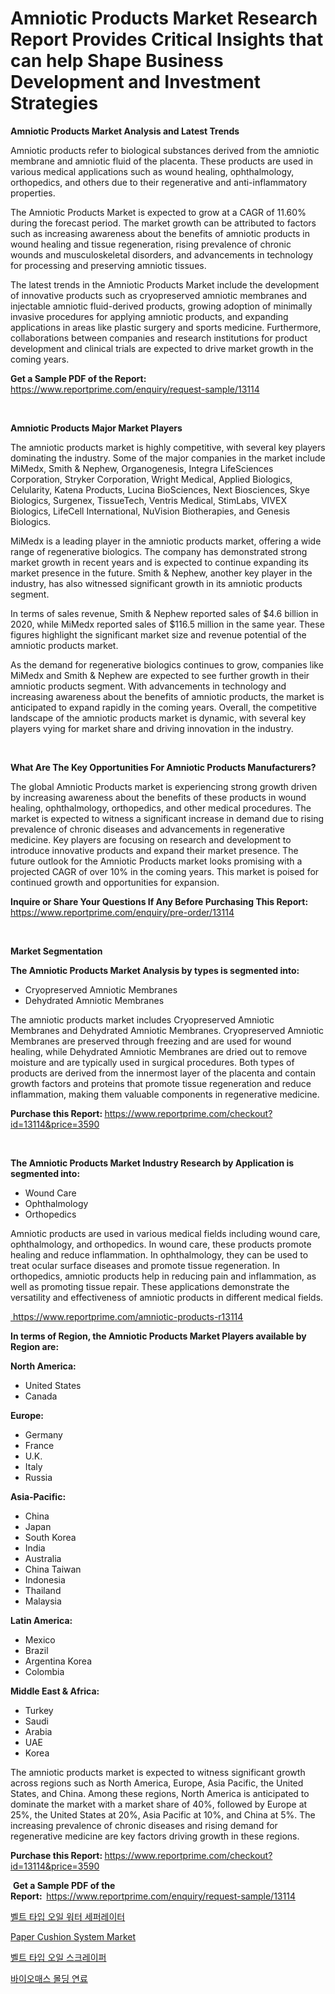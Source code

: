 <p><h1>Amniotic Products Market Research Report Provides Critical Insights that can help Shape Business Development and Investment Strategies</h1></p><p><strong>Amniotic Products Market Analysis and Latest Trends</strong></p>
<p><p>Amniotic products refer to biological substances derived from the amniotic membrane and amniotic fluid of the placenta. These products are used in various medical applications such as wound healing, ophthalmology, orthopedics, and others due to their regenerative and anti-inflammatory properties.</p><p>The Amniotic Products Market is expected to grow at a CAGR of 11.60% during the forecast period. The market growth can be attributed to factors such as increasing awareness about the benefits of amniotic products in wound healing and tissue regeneration, rising prevalence of chronic wounds and musculoskeletal disorders, and advancements in technology for processing and preserving amniotic tissues.</p><p>The latest trends in the Amniotic Products Market include the development of innovative products such as cryopreserved amniotic membranes and injectable amniotic fluid-derived products, growing adoption of minimally invasive procedures for applying amniotic products, and expanding applications in areas like plastic surgery and sports medicine. Furthermore, collaborations between companies and research institutions for product development and clinical trials are expected to drive market growth in the coming years.</p></p>
<p><strong>Get a Sample PDF of the Report:&nbsp;</strong> <a href="https://www.reportprime.com/enquiry/request-sample/13114">https://www.reportprime.com/enquiry/request-sample/13114</a></p>
<p>&nbsp;</p>
<p><strong>Amniotic Products Major Market Players</strong></p>
<p><p>The amniotic products market is highly competitive, with several key players dominating the industry. Some of the major companies in the market include MiMedx, Smith & Nephew, Organogenesis, Integra LifeSciences Corporation, Stryker Corporation, Wright Medical, Applied Biologics, Celularity, Katena Products, Lucina BioSciences, Next Biosciences, Skye Biologics, Surgenex, TissueTech, Ventris Medical, StimLabs, VIVEX Biologics, LifeCell International, NuVision Biotherapies, and Genesis Biologics.</p><p>MiMedx is a leading player in the amniotic products market, offering a wide range of regenerative biologics. The company has demonstrated strong market growth in recent years and is expected to continue expanding its market presence in the future. Smith & Nephew, another key player in the industry, has also witnessed significant growth in its amniotic products segment.</p><p>In terms of sales revenue, Smith & Nephew reported sales of $4.6 billion in 2020, while MiMedx reported sales of $116.5 million in the same year. These figures highlight the significant market size and revenue potential of the amniotic products market.</p><p>As the demand for regenerative biologics continues to grow, companies like MiMedx and Smith & Nephew are expected to see further growth in their amniotic products segment. With advancements in technology and increasing awareness about the benefits of amniotic products, the market is anticipated to expand rapidly in the coming years. Overall, the competitive landscape of the amniotic products market is dynamic, with several key players vying for market share and driving innovation in the industry.</p></p>
<p>&nbsp;</p>
<p><strong>What Are The Key Opportunities For Amniotic Products Manufacturers?</strong></p>
<p><p>The global Amniotic Products market is experiencing strong growth driven by increasing awareness about the benefits of these products in wound healing, ophthalmology, orthopedics, and other medical procedures. The market is expected to witness a significant increase in demand due to rising prevalence of chronic diseases and advancements in regenerative medicine. Key players are focusing on research and development to introduce innovative products and expand their market presence. The future outlook for the Amniotic Products market looks promising with a projected CAGR of over 10% in the coming years. This market is poised for continued growth and opportunities for expansion.</p></p>
<p><strong>Inquire or Share Your Questions If Any Before Purchasing This Report:</strong> <a href="https://www.reportprime.com/enquiry/pre-order/13114">https://www.reportprime.com/enquiry/pre-order/13114</a></p>
<p>&nbsp;</p>
<p><strong>Market Segmentation</strong></p>
<p><strong>The Amniotic Products Market Analysis by types is segmented into:</strong></p>
<p><ul><li>Cryopreserved Amniotic Membranes</li><li>Dehydrated Amniotic Membranes</li></ul></p>
<p><p>The amniotic products market includes Cryopreserved Amniotic Membranes and Dehydrated Amniotic Membranes. Cryopreserved Amniotic Membranes are preserved through freezing and are used for wound healing, while Dehydrated Amniotic Membranes are dried out to remove moisture and are typically used in surgical procedures. Both types of products are derived from the innermost layer of the placenta and contain growth factors and proteins that promote tissue regeneration and reduce inflammation, making them valuable components in regenerative medicine.</p></p>
<p><strong>Purchase this Report:&nbsp;</strong><a href="https://www.reportprime.com/checkout?id=13114&price=3590">https://www.reportprime.com/checkout?id=13114&price=3590</a></p>
<p>&nbsp;</p>
<p><strong>The Amniotic Products Market Industry Research by Application is segmented into:</strong></p>
<p><ul><li>Wound Care</li><li>Ophthalmology</li><li>Orthopedics</li></ul></p>
<p><p>Amniotic products are used in various medical fields including wound care, ophthalmology, and orthopedics. In wound care, these products promote healing and reduce inflammation. In ophthalmology, they can be used to treat ocular surface diseases and promote tissue regeneration. In orthopedics, amniotic products help in reducing pain and inflammation, as well as promoting tissue repair. These applications demonstrate the versatility and effectiveness of amniotic products in different medical fields.</p></p>
<p><a href="https://www.reportprime.com/amniotic-products-r13114">&nbsp;https://www.reportprime.com/amniotic-products-r13114</a></p>
<p><strong>In terms of Region, the Amniotic Products Market Players available by Region are:</strong></p>
<p>
    <p> <strong> North America: </strong>
        <ul>
            <li>United States</li>
            <li>Canada</li>
        </ul>
        </p> 
    <p> <strong> Europe: </strong>
        <ul>
            <li>Germany</li>
            <li>France</li>
            <li>U.K.</li>
            <li>Italy</li>
            <li>Russia</li>
        </ul>
        </p> 
    <p> <strong> Asia-Pacific: </strong>
        <ul>
            <li>China</li>
            <li>Japan</li>
            <li>South Korea</li>
            <li>India</li>
            <li>Australia</li>
            <li>China Taiwan</li>
            <li>Indonesia</li>
            <li>Thailand</li>
            <li>Malaysia</li>
        </ul>
        </p> 
    <p> <strong> Latin America: </strong>
        <ul>
            <li>Mexico</li>
            <li>Brazil</li>
            <li>Argentina Korea</li>
            <li>Colombia</li>
        </ul>
        </p> 
    <p> <strong> Middle East & Africa: </strong>
        <ul>
            <li>Turkey</li>
            <li>Saudi</li>
            <li>Arabia</li>
            <li>UAE</li>
            <li>Korea</li>
        </ul>
    </p>
    </p>
<p><p>The amniotic products market is expected to witness significant growth across regions such as North America, Europe, Asia Pacific, the United States, and China. Among these regions, North America is anticipated to dominate the market with a market share of 40%, followed by Europe at 25%, the United States at 20%, Asia Pacific at 10%, and China at 5%. The increasing prevalence of chronic diseases and rising demand for regenerative medicine are key factors driving growth in these regions.</p></p>
<p><strong>Purchase this Report: </strong><a href="https://www.reportprime.com/checkout?id=13114&price=3590">https://www.reportprime.com/checkout?id=13114&price=3590</a></p>
<p>&nbsp;<strong>Get a Sample PDF of the Report:&nbsp;&nbsp;</strong><a href="https://www.reportprime.com/enquiry/request-sample/13114">https://www.reportprime.com/enquiry/request-sample/13114</a></p>
<p><strong></strong></p>
<p><p><a href="https://github.com/gambitz1998/Market-Research-Report-List-2/blob/main/4732175105056.md">벨트 타입 오일 워터 세퍼레이터</a></p><p><a href="https://github.com/topanyudistiraadinugraha/Market-Research-Report-List-1/blob/main/paper-cushion-system-market.md">Paper Cushion System Market</a></p><p><a href="https://github.com/nhaiquang84/Market-Research-Report-List-2/blob/main/9153987105057.md">벨트 타입 오일 스크레이퍼</a></p><p><a href="https://github.com/AidenReinger/Market-Research-Report-List-2/blob/main/1758876105055.md">바이오매스 몰딩 연료</a></p></p>
